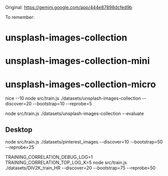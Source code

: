 Original: https://gemini.google.com/app/444e87898dcfed9b

To remember: 

# unsplash-images-collection
# unsplash-images-collection-mini
# unsplash-images-collection-micro

nice --10 node src/train.js ./datasets/unsplash-images-collection --discover=20 --bootstrap=10 --reprobe=5

node src/train.js ./datasets/unsplash-images-collection --evaluate

## Desktop

node src/train.js ./datasets/pinterest_images --discover=10 --bootstrap=50 --reprobe=25

TRAINING_CORRELATION_DEBUG_LOG=1 TRAINING_CORRELATION_TOP_LOG_K=5 node src/train.js ./datasets/DIV2K_train_HR --discover=20 --bootstrap=75 --reprobe=50